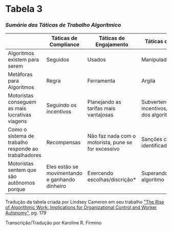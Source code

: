# Tabela 3
### _Sumário das Táticas de Trabalho Algorítmico_
 |                                                      | Táticas de Compliance                          | Táticas de Engajamento                               | Táticas de Desvio                                   |
| ---------------------------------------------------- | ---------------------------------------------- | ---------------------------------------------------- | --------------------------------------------------- |
| Algoritmos existem para serem                        | Seguidos                                       | Usados                                               | Manipulados                                         |
| Metáforas para Algoritmos                            | Regra                                          | Ferramenta                                           | Argila                                              |
| Motoristas conseguem as mais lucrativas viagens      | Seguindo os incentivos                         | Planejando as tarifas mais vantajosas                | Subvertendo os incentivos/sugestões dos algoritmos  |
| Como o sistema de trabalho responde ao trabalhadores | Recompensas                                    | Não faz nada com o motorista, pune se for excessivo  | Sanções caso seja identificado                      |
| Motoristas sentem que são autônomos porque           | Eles estão se movimentando e ganhando dinheiro | Exercendo escolhas/discrição*                        | Superando o algoritmo                               |

 Tradução da tabela criada por Lindsey Cameron em seu trabalho ["The Rise of Algorithmic Work: Implications for Organizational Control and Worker Autonomy"](https://lindseydcameron.com/research-interest/), pg. 179 
 
 Transcrição/Tradução por Karoline R. Firmino 